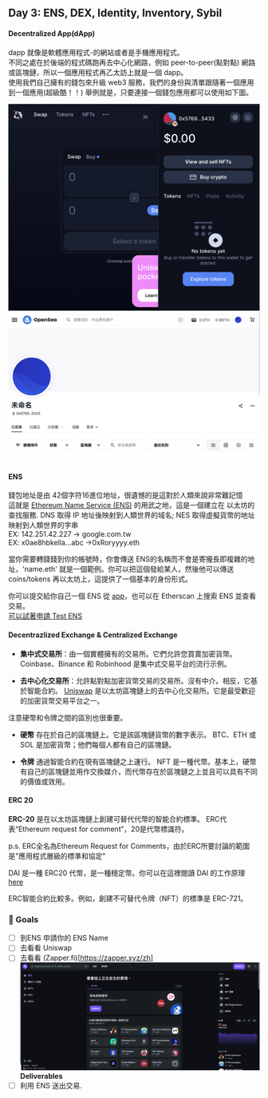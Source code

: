 ## Day 3: ENS, DEX, Identity, Inventory, Sybil

#### Decentralized App(dApp)


dapp 就像是軟體應用程式-的網站或者是手機應用程式。<br/>
不同之處在於後端的程式碼跑再去中心化網路，例如 peer-to-peer(點對點) 網路或區塊鏈，所以一個應用程式再乙太訪上就是一個 dapp。<br/>
使用我們自己擁有的錢包來升級 web3 服務，我們的身份與清單跟隨著一個應用到一個應用(超級酷！！)
舉例就是，只要連接一個錢包應用都可以使用如下圖。<br/>


![](../images/Week1/Day3/1.png)
![](../images/Week1/Day3/2.png)

#### ENS 

錢包地址是由 42個字符16進位地址，很遺憾的是這對於人類來說非常難記憶 <br/>
這就是 [Ethereum Name Service (ENS)](https://ens.domains/) 的用武之地，這是一個建立在 以太坊的查找服務. DNS 取得 IP 地址後映射到人類世界的域名; NES 取得虛擬貨幣的地址映射到人類世界的字串 <br/>
EX: 142.251.42.227 -> google.com.tw <br/>
EX: x0ae8hbkella...abc ->0xRoryyyy.eth <br/>

當你需要轉錢錢到你的帳號時，你會傳送 ENS的名稱而不會是寄攏長即複雜的地址，'name.eth' 就是一個範例。你可以把這個發給某人，然後他可以傳送 coins/tokens 再以太坊上，這提供了一個基本的身份形式。<br/> 

你可以提交給你自己一個 ENS 從 [app](https://app.ens.domains/)，也可以在 Etherscan 上搜索 ENS 並查看交易。<br/>
[可以試著申請 Test ENS](https://hackmd.io/@jlUcRpm-QcOwe2cxBxjf4w/ByV1YW0gj)

#### Decentrazlized Exchange & Centralized Exchange 


- **集中式交易所**：由一個實體擁有的交易所。它們允許您買賣加密貨幣。 Coinbase、Binance 和 Robinhood 是集中式交易平台的流行示例。

- **去中心化交易所**：允許點對點加密貨幣交易的交易所。沒有中介。相反，它基於智能合約。 [Uniswap](https://uniswap.org/) 是以太坊區塊鏈上的去中心化交易所。它是最受歡迎的加密貨幣交易平台之一。<br/>


注意硬幣和令牌之間的區別也很重要。<br/>


- **硬幣** 存在於自己的區塊鏈上。它是該區塊鏈貨幣的數字表示。 BTC、ETH 或 SOL 是加密貨幣；他們每個人都有自己的區塊鏈。



- **令牌** 通過智能合約在現有區塊鏈之上運行。 NFT 是一種代幣。基本上，硬幣有自己的區塊鏈並用作交換媒介，而代幣存在於區塊鏈之上並且可以具有不同的價值或效用。

#### ERC 20

**ERC-20** 是在以太坊區塊鏈上創建可替代代幣的智能合約標準。 ERC代表“Ethereum request for comment”，20是代幣標識符。

p.s. ERC全名為Ethereum Request for Comments，由於ERC所要討論的範圍是"應用程式層級的標準和協定"

DAI 是一種 ERC20 代幣，是一種穩定幣。你可以在這裡閱讀 DAI 的工作原理
 [here](https://docs.makerdao.com/getting-started/maker-protocol-101)


ERC智能合約比較多。例如，創建不可替代令牌（NFT）的標準是 ERC-721。

### 🥅 Goals
- [ ]  到ENS 申請你的 ENS Name
- [ ]  去看看 Uniswap 
- [ ]  去看看 (Zapper.fi)[https://zapper.xyz/zh] 
![](../images/Week1/Day3/3.png)
**Deliverables**
- [ ] 利用 ENS 送出交易.